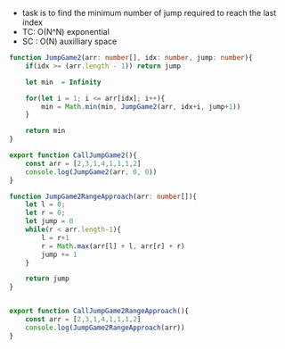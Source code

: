 - task is to find the minimum number of jump required to reach the last index
- TC: O(N^N) exponential
- SC : O(N) auxilliary space


```ts
function JumpGame2(arr: number[], idx: number, jump: number){
    if(idx >= (arr.length - 1)) return jump

    let min  = Infinity

    for(let i = 1; i <= arr[idx]; i++){
        min = Math.min(min, JumpGame2(arr, idx+i, jump+1))
    }

    return min
}

export function CallJumpGame2(){
    const arr = [2,3,1,4,1,1,1,2]
    console.log(JumpGame2(arr, 0, 0))
}
```
```ts
function JumpGame2RangeApproach(arr: number[]){
    let l = 0;
    let r = 0;
    let jump = 0
    while(r < arr.length-1){
        l = r+1
        r = Math.max(arr[l] + l, arr[r] + r)
        jump += 1
    }

    return jump
}


export function CallJumpGame2RangeApproach(){
    const arr = [2,3,1,4,1,1,1,2]
    console.log(JumpGame2RangeApproach(arr))
}

```
